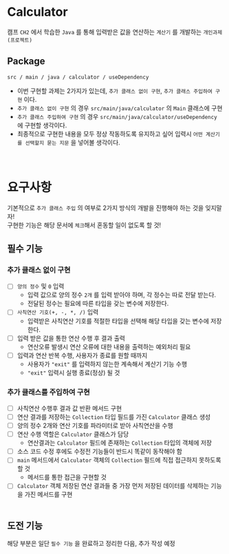 # Calculator
캠프 `CH2` 에서 학습한 `Java` 를 통해 입력받은 값을 연산하는 `계산기` 를 개발하는 `개인과제(프로젝트)`

## Package
```
src / main / java / calculator / useDependency
```
- 이번 구현할 과제는 2가지가 있는데, `추가 클래스 없이 구현`, `추가 클래스 주입하여 구현` 이다.
- `추가 클래스 없이 구현` 의 경우 `src/main/java/calculator` 의 `Main` 클래스에 구현
- `추가 클래스 주입하여 구현` 의 경우 `src/main/java/calculator/useDependency` 에 구현할 생각이다.
- 최종적으로 구현한 내용을 모두 정상 작동하도록 유지하고 싶어 입력시 `어떤 계산기를 선택할지 묻는 지문` 을 넣어볼 생각이다.
<br/><br/><br/>

# 요구사항
기본적으로 `추가 클래스 주입` 의 여부로 2가지 방식의 개발을 진행해야 하는 것을 잊지말자!<br/>
구현한 기능은 해당 문서에 `체크`해서 혼동할 일이 없도록 할 것!

## 필수 기능
### 추가 클래스 없이 구현
- [ ] `양의 정수` 및 `0` 입력
  - 입력 값으로 양의 정수 `2개` 를 입력 받아야 하며, 각 정수는 따로 전달 받는다.
  - 전달된 정수는 필요에 따른 타입을 갖는 변수에 저장한다.
- [ ] `사칙연산 기호(+, -, *, /)` 입력
  - 입력받은 사칙연산 기호를 적절한 타입을 선택해 해당 타입을 갖는 변수에 저장한다.
- [ ] 입력 받은 값을 통한 연산 수행 후 결과 출력
  - 연산오류 발생시 연산 오류에 대한 내용을 출력하는 예외처리 필요
- [ ] 입력과 연산 반복 수행, 사용자가 종료를 원할 때까지
  - 사용자가 `"exit"` 를 입력하지 않는한 계속해서 계산기 기능 수행
  - `"exit"` 입력시 실행 종료(정상) 될 것

### 추가 클래스를 주입하여 구현
- [ ] 사칙연산 수행후 결과 값 반환 메서드 구현
- [ ] 연산 결과를 저장하는 `Collection` 타입 필드를 가진 `Calculator` 클래스 생성
- [ ] 양의 정수 2개와 연산 기호를 파라미터로 받아 사칙연산을 수행
- [ ] 연산 수행 역할은 `Calculator` 클래스가 담당
  - 연산결과는 `Calculator` 필드에 존재하는 `Collection` 타입의 객체에 저장
- [ ] 소스 코드 수정 후에도 수정전 기능들이 반드시 똑같이 동작해야 함
- [ ] `main` 메서드에서 `Calculator` 객체의 `Collection` 필드에 직접 접근하지 못하도록 할 것
  - 메서드를 통한 접근을 구현할 것
- [ ] `Calculator` 객체 저장된 연산 결과들 중 가장 먼저 저장된 데이터를 삭제하는 기능을 가진 메서드를 구현
<br/><br/>

## 도전 기능
해당 부분은 일단 `필수 기능` 을 완료하고 정리한 다음, 추가 작성 예정
<br/><br/>